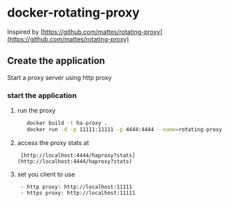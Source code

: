 # docker-rotating-proxy

Inspired by [https://github.com/mattes/rotating-proxy](https://github.com/mattes/rotating-proxy)


## Create the application
Start a proxy server using http proxy

### start the application

1. run the proxy

     ```bash
        docker build -t ha-proxy .
        docker run -d -p 11111:11111 -p 4444:4444 --name=rotating-proxy ha-proxy
     ```

1. access the proxy stats at

        [http://localhost:4444/haproxy?stats](http://localhost:4444/haproxy?stats)

1. set you client to use

        - http proxy: http://localhost:11111
        - https proxy: http://localhost:11111
